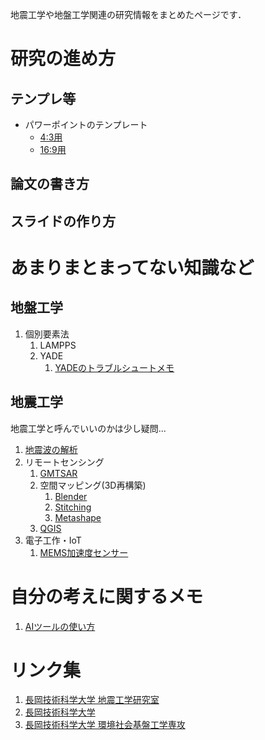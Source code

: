 地震工学や地盤工学関連の研究情報をまとめたページです．

# 研究の進め方

## テンプレ等
- パワーポイントのテンプレート
    - [4:3用](source\slide_template_v4_4-3.pptx)
    - [16:9用](source/slide_template_v4_16-9.pptx)


## 論文の書き方

## スライドの作り方

# あまりまとまってない知識など

## 地盤工学

1. 個別要素法
    1. LAMPPS
    1. YADE
        1. [YADEのトラブルシュートメモ](knowledge/DEM/yade_01.md)

## 地震工学

地震工学と呼んでいいのかは少し疑問...

1. [地震波の解析](knowledge/earthquake_record_analysis.md)
1. リモートセンシング
    1. [GMTSAR](knowledge/gmt_sar.md)
    1. 空間マッピング(3D再構築)
        1. [Blender](knowledge/blender.md)
        1. [Stitching](knowledge/stitching.md)
        1. [Metashape](knowledge/metashape.md)
    1. [QGIS](knowledge/qgis.md)
1. 電子工作・IoT
    1. [MEMS加速度センサー](knowledge/mems_acc.md)

# 自分の考えに関するメモ
1. [AIツールの使い方](misc/ai_tools.md)

# リンク集
1. [長岡技術科学大学 地震工学研究室](https://whs.nagaokaut.ac.jp/gee-l/)
1. [長岡技術科学大学](https://www.nagaokaut.ac.jp/)
1. [長岡技術科学大学 環境社会基盤工学専攻](https://cee.nagaokaut.ac.jp/)
